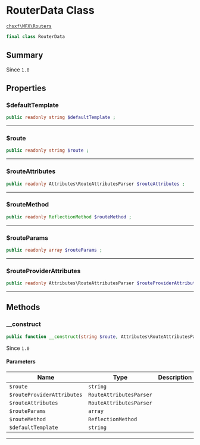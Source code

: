 # RouterData Class

[`chsxf\MFX\Routers`](API-Namespace-Routers)

```php
final class RouterData
```

## Summary

Since `1.0`

## Properties

### $defaultTemplate

```php
public readonly string $defaultTemplate ;
```

---

### $route

```php
public readonly string $route ;
```

---

### $routeAttributes

```php
public readonly Attributes\RouteAttributesParser $routeAttributes ;
```

---

### $routeMethod

```php
public readonly ReflectionMethod $routeMethod ;
```

---

### $routeParams

```php
public readonly array $routeParams ;
```

---

### $routeProviderAttributes

```php
public readonly Attributes\RouteAttributesParser $routeProviderAttributes ;
```

---

## Methods

### __construct

```php
public function __construct(string $route, Attributes\RouteAttributesParser $routeProviderAttributes, Attributes\RouteAttributesParser $routeAttributes, array $routeParams, ReflectionMethod $routeMethod, string $defaultTemplate)
```

Since `1.0`

#### Parameters

| Name                       | Type                    | Description |
| -------------------------- | ----------------------- | ----------- |
| `$route`                   | `string`                |             |
| `$routeProviderAttributes` | `RouteAttributesParser` |             |
| `$routeAttributes`         | `RouteAttributesParser` |             |
| `$routeParams`             | `array`                 |             |
| `$routeMethod`             | `ReflectionMethod`      |             |
| `$defaultTemplate`         | `string`                |             |

---

